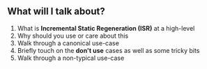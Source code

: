 ## What will I talk about?

1. What is **Incremental Static Regeneration (ISR)** at a high-level
2. Why should you use or care about this
3. Walk through a canonical use-case
4. Briefly touch on the **don't use** cases as well as some tricky bits
5. Walk through a non-typical use-case
